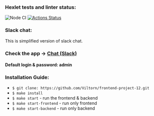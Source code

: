### Hexlet tests and linter status:
![Node CI](https://github.com/Viltorn/frontend-project-12/actions/workflows/nodejs.yml/badge.svg)
[![Actions Status](https://github.com/Viltorn/frontend-project-12/workflows/hexlet-check/badge.svg)](https://github.com/Viltorn/frontend-project-12/actions)

### Slack chat:
This is simplified version of slack chat.
### Check the app -> [Chat (Slack)](https://frontend-project-12-production-19ba.up.railway.app)
#### Default login & password: admin

### Installation Guide:

* ```$ git clone: https://github.com/Viltorn/frontend-project-12.git```
* ```$ make install```
* ```$ make start``` - run the frontend & backend
* ```$ make start-frontend``` - run only frontend
* ```$ make start-backend``` - run only backend